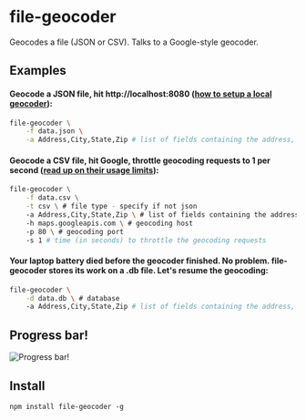 file-geocoder
==============

Geocodes a file (JSON or CSV). Talks to a Google-style geocoder.

## Examples

#### Geocode a JSON file, hit http://localhost:8080 ([how to setup a local geocoder](http://www.datasciencetoolkit.org/ "Data Science Tookit")):
```sh
file-geocoder \
	-f data.json \
	-a Address,City,State,Zip # list of fields containing the address, in order
```		
		

#### Geocode a CSV file, hit Google, throttle geocoding requests to 1 per second ([read up on their usage limits](https://developers.google.com/maps/documentation/geocoding/#Limits "usage limits")):
```sh
file-geocoder \
	-f data.csv \
	-t csv \ # file type - specify if not json
	-a Address,City,State,Zip \ # list of fields containing the address, in order
	-h maps.googleapis.com \ # geocoding host
	-p 80 \ # geocoding port
	-s 1 # time (in seconds) to throttle the geocoding requests
```


#### Your laptop battery died before the geocoder finished. No problem. file-geocoder stores its work on a .db file. Let's resume the geocoding: 
```sh
file-geocoder \
	-d data.db \ # database
	-a Address,City,State,Zip # list of fields containing the address, in order
```


## Progress bar!

![Progress bar!](http://i.imgur.com/5cF1Dah.png)

## Install

	npm install file-geocoder -g
	
